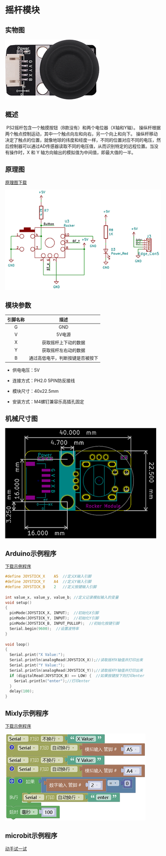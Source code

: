 # 摇杆模块

## 实物图

![实物图](rocker_module/rocker_module.png)

## 概述

​		PS2摇杆包含一个触摸按钮（B款没有）和两个电位器（X轴和Y轴）。 操纵杆根据两个触点控制运动，其中一个触点向左和向右，另一个向上和向下。 操纵杆移动决定了触点的位置，就像地球的纬度和经度一样，不同的位置对应不同的电压，然后控制器可以通过AD传感器读取不同的电压值，从而识别特定的远程位置。当没有操作时，X 和 Y 轴方向输出的模拟值为中间值，即最大值的一半。

## 原理图

[原理图下载](rocker_module/rocker_module_schematic.pdf) 

![原理图](rocker_module/rocker_module_schematic.png)

## 模块参数

| 引脚名称 |               描述               |
| :------: | :------------------------------: |
|    G     |               GND                |
|    V     |              5V电源              |
|    X     |       获取摇杆上下动的数据       |
|    Y     |       获取摇杆左右动的数据       |
|    B     | 通过高低电平，判断按键是否被按下 |

- 供电电压：5V

- 连接方式：PH2.0 5PIN防反接线

- 模块尺寸：40x22.5mm

- 安装方式：M4螺钉兼容乐高插孔固定

## 机械尺寸图

![机械尺寸图](rocker_module/rocker_module_assembly.png)

## Arduino示例程序

[下载示例程序](rocker_module/rocker_module_a.zip)

```c
#define JOYSTICK_X    A5  //定义X输入引脚
#define JOYSTICK_Y    A4  //定义Y输入引脚
#define JOYSTICK_B    2   //定义按键输入引脚

int value_x, value_y, value_b; //定义记录模拟输入的变量
void setup()
{
  pinMode(JOYSTICK_X, INPUT);  //初始化X引脚
  pinMode(JOYSTICK_Y, INPUT);  //初始化Y引脚
  pinMode(JOYSTICK_B, INPUT_PULLUP);  //初始化按键引脚
  Serial.begin(9600);  //设置波特率
}

void loop()
{
  Serial.print("X Value:");
  Serial.println(analogRead(JOYSTICK_X));//读取摇杆X轴值并打印出来
  Serial.print("Y Value:");
  Serial.println(analogRead(JOYSTICK_Y));//读取摇杆Y轴值并打印出来
  if (digitalRead(JOYSTICK_B) == LOW) {  //如果按键按下则打印enter
    Serial.println("enter");//打印enter 
  }
  delay(100);
}
```

## Mixly示例程序

[下载示例程序](rocker_module/rocker_Mixly_demo.zip)

![Mixly示例程序](rocker_module/Mixly_demo.png)

## microbit示例程序

<a href="https://makecode.microbit.org/_ahq11cX1E6JT" target="_blank">动手试一试</a>